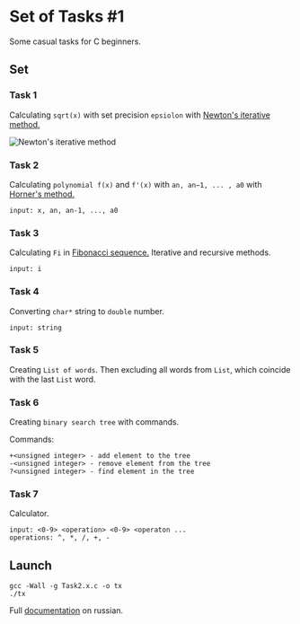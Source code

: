 # Set of Tasks #1
Some casual tasks for C beginners. 

## Set
### Task 1
Calculating `sqrt(x)` with set precision `epsiolon` with [Newton's iterative method.](https://en.wikipedia.org/wiki/Newton%27s_method)

![Newton's iterative method](https://image.ibb.co/cGvvPm/newton.png)

### Task 2
Calculating `polynomial f(x)` and `f'(x)` with `an, an−1, ... , a0` with [Horner's method.](https://en.wikipedia.org/wiki/Horner%27s_method)

    input: x, an, an-1, ..., a0

### Task 3
Calculating `Fi` in [Fibonacci sequence.](https://en.wikipedia.org/wiki/Fibonacci_number) Iterative and recursive methods.

    input: i

### Task 4
Converting `char*` string to `double` number.

    input: string

### Task 5
Creating `List of words`. Then excluding all words from `List`, which coincide with the last `List` word. 

### Task 6
Creating `binary search tree` with commands.

Commands:
    
    +<unsigned integer> - add element to the tree
    -<unsigned integer> - remove element from the tree
    ?<unsigned integer> - find element in the tree

### Task 7
Calculator. 

    input: <0-9> <operation> <0-9> <operaton ...
    operations: ^, *, /, +, -

## Launch

    gcc -Wall -g Task2.x.c -o tx
    ./tx

Full [documentation](./task2) on russian.


